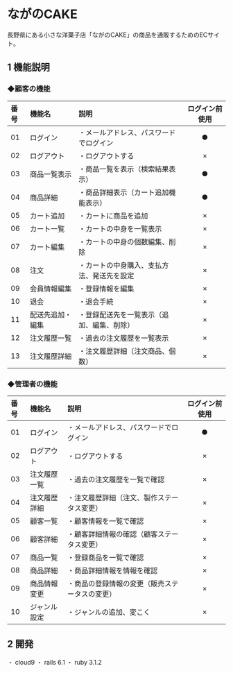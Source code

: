 # ながのCAKE
長野県にある小さな洋菓子店「ながのCAKE」の商品を通販するためのECサイト。




## 1 機能説明
### ◆顧客の機能
| 番号 | 機能名 | 説明 | ログイン前使用 |
| :--- | :--- | :--- | :--: |
| 01 | ログイン | ・メールアドレス、パスワードでログイン|●|
| 02 | ログアウト | ・ログアウトする |×|
| 03 | 商品一覧表示 | ・商品一覧を表示（検索結果表示） |●|
| 04 | 商品詳細 | ・商品詳細表示（カート追加機能表示） |●|
| 05 | カート追加 | ・カートに商品を追加 |×|
| 06 | カート一覧 | ・カートの中身を一覧表示 |×|
| 07 | カート編集 | ・カートの中身の個数編集、削除 |×|
| 08 | 注文 | ・カートの中身購入、支払方法、発送先を設定|×|
| 09 | 会員情報編集 | ・登録情報を編集 |×|
| 10 | 退会 | ・退会手続 |×|
| 11 | 配送先追加・編集 | ・登録配送先を一覧表示（追加、編集、削除） |×|
| 12 | 注文履歴一覧 | ・過去の注文履歴を一覧表示 |×|
| 13 | 注文履歴詳細 | ・注文履歴詳細（注文商品、個数） |×|



### ◆管理者の機能
| 番号 | 機能名 | 説明 | ログイン前使用 |
| :--- | :--- | :--- | :--: |
| 01 | ログイン | ・メールアドレス、パスワードでログイン|●|
| 02 | ログアウト | ・ログアウトする |×|
| 03 | 注文履歴一覧 | ・過去の注文履歴を一覧で確認|×|
| 04 | 注文履歴詳細 | ・注文履歴詳細（注文、製作ステータス変更） |×|
| 05 | 顧客一覧 | ・顧客情報を一覧で確認 |×|
| 06 | 顧客詳細 | ・顧客詳細情報の確認（顧客ステータス変更） |×|
| 07 | 商品一覧 | ・登録商品を一覧で確認 |×|
| 08 | 商品詳細 | ・商品詳細情報を情報を確認|×|
| 09 | 商品情報変更 | ・商品の登録情報の変更（販売ステータスの変更） |×|
| 10 | ジャンル設定 | ・ジャンルの追加、変こく |×|





## 2 開発
 ・ cloud9
 ・ rails 6.1
 ・ ruby 3.1.2 
